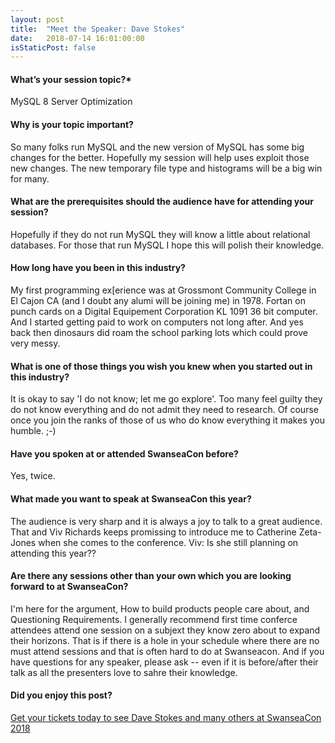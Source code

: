 ```yaml
---
layout: post
title:  "Meet the Speaker: Dave Stokes"
date:   2018-07-14 16:01:00:00
isStaticPost: false
---
```


#### What’s your session topic?*  
MySQL 8 Server Optimization

#### Why is your topic important?
So many folks run MySQL and the new version of MySQL has some big changes for the better. Hopefully my session will help uses exploit those new changes.  The new temporary file type and histograms will be a big win for many.

#### What are the prerequisites should the audience have for attending your session?  
Hopefully if they do not run MySQL they will know a little about relational databases.  For those that run MySQL I hope this will polish their knowledge.

#### How long have you been in this industry? 
My first programming ex[erience was at Grossmont Community College in El Cajon CA (and I doubt any alumi will be joining me) in 1978.  Fortan on punch cards on a Digital Equipement Corporation KL 1091 36 bit computer.  And I started getting paid to work on computers not long after. And yes back then dinosaurs did roam the school parking lots which could prove very messy.

#### What is one of those things you wish you knew when you started out in this industry? 
It is okay to say 'I do not know; let me go explore'.  Too many feel guilty they do not know everything and do not admit they need to research.  Of course once you join the ranks of those of us who do know everything it makes you humble. ;-) 

#### Have you spoken at or attended SwanseaCon before?  
Yes, twice.  

#### What made you want to speak at SwanseaCon this year?  
The audience is very sharp and it is always a joy to talk to a great audience.  That and Viv Richards keeps promissing to introduce me to Catherine Zeta-Jones when she comes to the conference.  Viv: Is she still planning on attending this year??

#### Are there any sessions other than your own which you are looking forward to at SwanseaCon?  
I'm here for the argument, How to build products people care about, and Questioning Requirements.  I generally recommend first time conferce attendees attend one session on a subjext they know zero about to expand their horizons.  That is if there is a hole in your schedule where there are no must attend sessions and that is often hard to do at Swanseacon.  And if you have questions for any speaker, please ask -- even if it is before/after their talk as all the presenters love to sahre their knowledge.


#### Did you enjoy this post?

[Get your tickets today to see Dave Stokes and many others at SwanseaCon 2018](http://www.swanseacon.co.uk/)